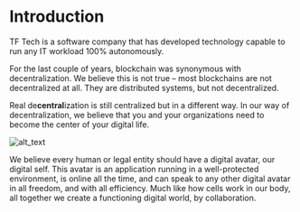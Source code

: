 # Introduction

TF Tech is a software company that has developed technology capable to run any IT workload 100% autonomously. 

For the last couple of years, blockchain was synonymous with decentralization. We believe this is not true – most blockchains are not decentralized at all. They are distributed systems, but not decentralized.

Real de**central**ization is still centralized but in a different way. In our way of decentralization, we believe that you and your organizations need to become the center of your digital life.


![alt_text](./img/centralized_circles.png)


We believe every human or legal entity should have a digital avatar, our digital self. This avatar is an application running in a well-protected environment, is online all the time, and can speak to any other digital avatar in all freedom, and with all efficiency. Much like how cells work in our body, all together we create a functioning digital world, by collaboration.